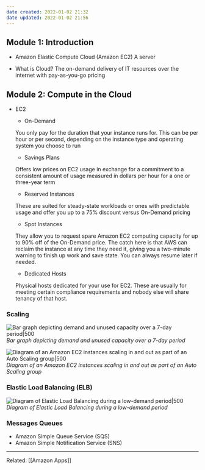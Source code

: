 ```yaml
---
date created: 2022-01-02 21:32
date updated: 2022-01-02 21:56
---
```


## Module 1: Introduction

- Amazon Elastic Compute Cloud (Amazon EC2)
  A server

- What is Cloud?
  The on-demand delivery of IT resources over the internet with pay-as-you-go pricing

## Module 2: Compute in the Cloud

- EC2

  - On-Demand

  You only pay for the duration that your instance runs for. This can be per hour or per second, depending on the instance type and operating system you choose to run

  - Savings Plans

  Offers low prices on EC2 usage in exchange for a commitment to a consistent amount of usage measured in dollars per hour for a one or three-year term

  - Reserved Instances

  These are suited for steady-state workloads or ones with predictable usage and offer you up to a 75% discount versus On-Demand pricing

  - Spot Instances

  They allow you to request spare Amazon EC2 computing capacity for up to 90% off of the On-Demand price. The catch here is that AWS can reclaim the instance at any time they need it, giving you a two-minute warning to finish up work and save state. You can always resume later if needed.

  - Dedicated Hosts

  Physical hosts dedicated for your use for EC2. These are usually for meeting certain compliance requirements and nobody else will share tenancy of that host.

### Scaling

![Bar graph depicting demand and unused capacity over a 7-day period|500](https://assets.skillbuilder.aws/files/a/w/aws_prod1_docebosaas_com/1641189600/wbQZuTSOvXqIzUQK_6AeQg/tincan/31d9c0cca79c54bdceaf3e938fd424e97c98c7e8/assets/wYruGjMW9n2aXlH7_EVco4LYrtdoEY2Je.png)
_Bar graph depicting demand and unused capacity over a 7-day period_

![Diagram of an Amazon EC2 instances scaling in and out as part of an Auto Scaling group|500](https://assets.skillbuilder.aws/files/a/w/aws_prod1_docebosaas_com/1641189600/wbQZuTSOvXqIzUQK_6AeQg/tincan/31d9c0cca79c54bdceaf3e938fd424e97c98c7e8/assets/12wfvrLI1e79hjMb_f8VZ-ZFC2TOC7k5B.png)
_Diagram of an Amazon EC2 instances scaling in and out as part of an Auto Scaling group_

### Elastic Load Balancing (ELB)

![Diagram of Elastic Load Balancing during a low-demand period|500](https://assets.skillbuilder.aws/files/a/w/aws_prod1_docebosaas_com/1641189600/wbQZuTSOvXqIzUQK_6AeQg/tincan/31d9c0cca79c54bdceaf3e938fd424e97c98c7e8/assets/Mhs-brNLrz0idxgI_gxyNgUGrmnijDl62.png)
_Diagram of Elastic Load Balancing during a low-demand period_

### Messages Queues

- Amazon Simple Queue Service (SQS)
- Amazon Simple Notification Service (SNS)

---

Related: [[Amazon Apps]]
